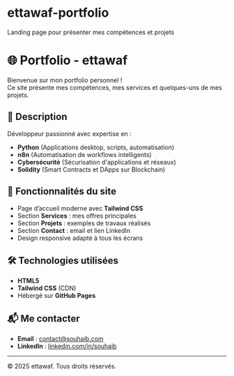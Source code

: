 # ettawaf-portfolio
Landing page pour présenter mes compétences et projets
# 🌐 Portfolio - ettawaf

Bienvenue sur mon portfolio personnel !  
Ce site présente mes compétences, mes services et quelques-uns de mes projets.

## 📜 Description
Développeur passionné avec expertise en :
- **Python** (Applications desktop, scripts, automatisation)
- **n8n** (Automatisation de workflows intelligents)
- **Cybersécurité** (Sécurisation d'applications et réseaux)
- **Solidity** (Smart Contracts et DApps sur Blockchain)

## 🚀 Fonctionnalités du site
- Page d’accueil moderne avec **Tailwind CSS**
- Section **Services** : mes offres principales
- Section **Projets** : exemples de travaux réalisés
- Section **Contact** : email et lien LinkedIn
- Design responsive adapté à tous les écrans

## 🛠️ Technologies utilisées
- **HTML5**
- **Tailwind CSS** (CDN)
- Hébergé sur **GitHub Pages**

## 📬 Me contacter
- **Email** : contact@souhaib.com  
- **LinkedIn** : [linkedin.com/in/souhaib](https://linkedin.com/in/ettawaf)

---
© 2025 ettawaf. Tous droits réservés.

